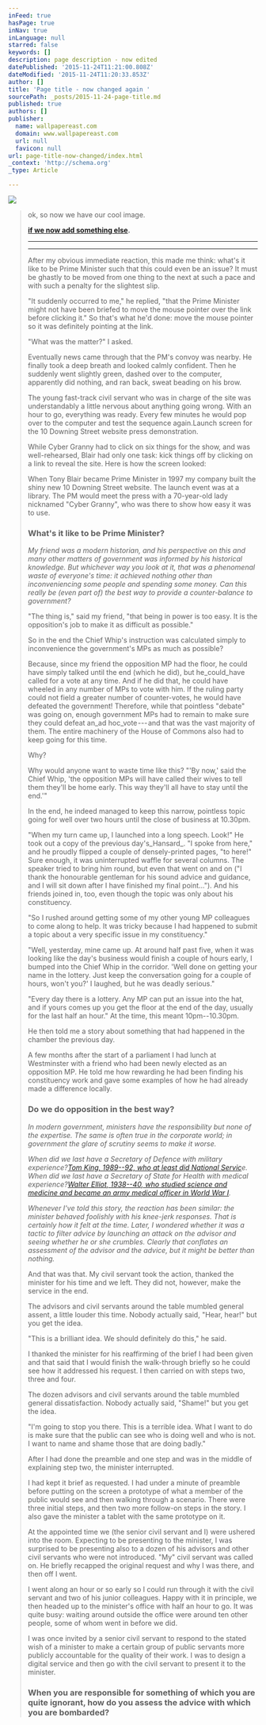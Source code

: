 ```yaml
---
inFeed: true
hasPage: true
inNav: true
inLanguage: null
starred: false
keywords: []
description: page description - now edited
datePublished: '2015-11-24T11:21:00.808Z'
dateModified: '2015-11-24T11:20:33.853Z'
author: []
title: 'Page title - now changed again '
sourcePath: _posts/2015-11-24-page-title.md
published: true
authors: []
publisher:
  name: wallpapereast.com
  domain: www.wallpapereast.com
  url: null
  favicon: null
url: page-title-now-changed/index.html
_context: 'http://schema.org'
_type: Article

---
```

![](http://www.wallpapereast.com/static/images/skull-wallpaper-3.jpg)

> ok, so now we have our cool image.
> 
> **[if we now add something else][0].**
> 
> ****
> 
> ****
> 
> After my obvious immediate reaction, this made me think: what's it like to be Prime Minister such that this could even be an issue? It must be ghastly to be moved from one thing to the next at such a pace and with such a penalty for the slightest slip.
> 
> "It suddenly occurred to me," he replied, "that the Prime Minister might not have been briefed to move the mouse pointer over the link before clicking it." So that's what he'd done: move the mouse pointer so it was definitely pointing at the link.
> 
> "What was the matter?" I asked.
> 
> Eventually news came through that the PM's convoy was nearby. He finally took a deep breath and looked calmly confident. Then he suddenly went slightly green, dashed over to the computer, apparently did nothing, and ran back, sweat beading on his brow.
> 
> The young fast-track civil servant who was in charge of the site was understandably a little nervous about anything going wrong. With an hour to go, everything was ready. Every few minutes he would pop over to the computer and test the sequence again.Launch screen for the 10 Downing Street website press demonstration.
> 
> While Cyber Granny had to click on six things for the show, and was well-rehearsed, Blair had only one task: kick things off by clicking on a link to reveal the site. Here is how the screen looked:
> 
> When Tony Blair became Prime Minister in 1997 my company built the shiny new 10 Downing Street website. The launch event was at a library. The PM would meet the press with a 70-year-old lady nicknamed "Cyber Granny", who was there to show how easy it was to use.
> 
> ### What's it like to be Prime Minister?
> 
> _My friend was a modern historian, and his perspective on this and many other matters of government was informed by his historical knowledge. But whichever way you look at it, that was a phenomenal waste of everyone's time: it achieved nothing other than inconveniencing some people and spending some money. Can this really be (even part of) the best way to provide a counter-balance to government?_
> 
> "The thing is," said my friend, "that being in power is too easy. It is the opposition's job to make it as difficult as possible."
> 
> So in the end the Chief Whip's instruction was calculated simply to inconvenience the government's MPs as much as possible?
> 
> Because, since my friend the opposition MP had the floor, he could have simply talked until the end (which he did), but he_could_have called for a vote at any time. And if he did that, he could have wheeled in any number of MPs to vote with him. If the ruling party could not field a greater number of counter-votes, he would have defeated the government! Therefore, while that pointless "debate" was going on, enough government MPs had to remain to make sure they could defeat an_ad hoc_vote --- and that was the vast majority of them. The entire machinery of the House of Commons also had to keep going for this time.
> 
> Why?
> 
> Why would anyone want to waste time like this? "'By now,' said the Chief Whip, 'the opposition MPs will have called their wives to tell them they'll be home early. This way they'll all have to stay until the end.'"
> 
> In the end, he indeed managed to keep this narrow, pointless topic going for well over two hours until the close of business at 10.30pm.
> 
> "When my turn came up, I launched into a long speech. Look!" He took out a copy of the previous day's_Hansard_. "I spoke from here," and he proudly flipped a couple of densely-printed pages, "to here!" Sure enough, it was uninterrupted waffle for several columns. The speaker tried to bring him round, but even that went on and on ("I thank the honourable gentleman for his sound advice and guidance, and I will sit down after I have finished my final point..."). And his friends joined in, too, even though the topic was only about his constituency.
> 
> "So I rushed around getting some of my other young MP colleagues to come along to help. It was tricky because I had happened to submit a topic about a very specific issue in my constituency."
> 
> "Well, yesterday, mine came up. At around half past five, when it was looking like the day's business would finish a couple of hours early, I bumped into the Chief Whip in the corridor. 'Well done on getting your name in the lottery. Just keep the conversation going for a couple of hours, won't you?' I laughed, but he was deadly serious."
> 
> "Every day there is a lottery. Any MP can put an issue into the hat, and if yours comes up you get the floor at the end of the day, usually for the last half an hour." At the time, this meant 10pm--10.30pm.
> 
> He then told me a story about something that had happened in the chamber the previous day.
> 
> A few months after the start of a parliament I had lunch at Westminster with a friend who had been newly elected as an opposition MP. He told me how rewarding he had been finding his constituency work and gave some examples of how he had already made a difference locally.
> 
> ### Do we do opposition in the best way?
> 
> _In modern government, ministers have the responsibility but none of the expertise. The same is often true in the corporate world; in government the glare of scrutiny seems to make it worse._
> 
> _When did we last have a Secretary of Defence with military experience?_[_Tom King, 1989--92, who at least did National Servic_][1]_e. When did we last have a Secretary of State for Health with medical experience?_[_Walter Elliot, 1938--40, who studied science and medicine and became an army medical officer in World War I_][2]_._
> 
> _Whenever I've told this story, the reaction has been similar: the minister behaved foolishly with his knee-jerk responses. That is certainly how it felt at the time. Later, I wondered whether it was a tactic to filter advice by launching an attack on the advisor and seeing whether he or she crumbles. Clearly that conflates an assessment of the advisor and the advice, but it might be better than nothing._
> 
> And that was that. My civil servant took the action, thanked the minister for his time and we left. They did not, however, make the service in the end.
> 
> The advisors and civil servants around the table mumbled general assent, a little louder this time. Nobody actually said, "Hear, hear!" but you get the idea.
> 
> "This is a brilliant idea. We should definitely do this," he said.
> 
> I thanked the minister for his reaffirming of the brief I had been given and that said that I would finish the walk-through briefly so he could see how it addressed his request. I then carried on with steps two, three and four.
> 
> The dozen advisors and civil servants around the table mumbled general dissatisfaction. Nobody actually said, "Shame!" but you get the idea.
> 
> "I'm going to stop you there. This is a terrible idea. What I want to do is make sure that the public can see who is doing well and who is not. I want to name and shame those that are doing badly."
> 
> After I had done the preamble and one step and was in the middle of explaining step two, the minister interrupted.
> 
> I had kept it brief as requested. I had under a minute of preamble before putting on the screen a prototype of what a member of the public would see and then walking through a scenario. There were three initial steps, and then two more follow-on steps in the story. I also gave the minister a tablet with the same prototype on it.
> 
> At the appointed time we (the senior civil servant and I) were ushered into the room. Expecting to be presenting to the minister, I was surprised to be presenting also to a dozen of his advisors and other civil servants who were not introduced. "My" civil servant was called on. He briefly recapped the original request and why I was there, and then off I went.
> 
> I went along an hour or so early so I could run through it with the civil servant and two of his junior colleagues. Happy with it in principle, we then headed up to the minister's office with half an hour to go. It was quite busy: waiting around outside the office were around ten other people, some of whom went in before we did.
> 
> I was once invited by a senior civil servant to respond to the stated wish of a minister to make a certain group of public servants more publicly accountable for the quality of their work. I was to design a digital service and then go with the civil servant to present it to the minister.
> 
> ### When you are responsible for something of which you are quite ignorant, how do you assess the advice with which you are bombarded?



[0]: null
[1]: https://en.wikipedia.org/wiki/Tom_King,_Baron_King_of_Bridgwater
[2]: https://en.wikipedia.org/wiki/Walter_Elliot_%28Scottish_politician%29